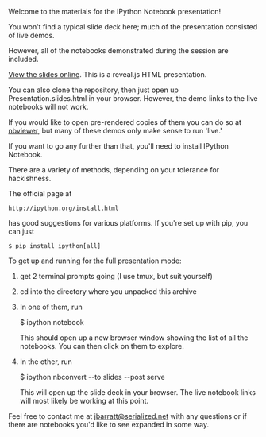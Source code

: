 Welcome to the materials for the IPython Notebook presentation!

You won't find a typical slide deck here; much of the presentation consisted of live demos.

However, all of the notebooks demonstrated during the session are included.

[View the slides online](https://rawgit.com/jbarratt/ipython_notebook_presentation/master/Presentation.slides.html#/). This is a reveal.js HTML presentation.

You can also clone the repository, then just open up Presentation.slides.html in your browser. However, the demo links to the live notebooks will not work.

If you would like to open pre-rendered copies of them you can do so at [nbviewer](http://nbviewer.ipython.org/), but many of these demos only make sense to run 'live.'

If you want to go any further than that, you'll need to install IPython Notebook.

There are a variety of methods, depending on your tolerance for hackishness.

The official page at 

    http://ipython.org/install.html 

has good suggestions for various platforms. If you're set up with pip, you can just

    $ pip install ipython[all]

To get up and running for the full presentation mode:

1. get 2 terminal prompts going (I use tmux, but suit yourself)
2. cd into the directory where you unpacked this archive
3. In one of them, run

    $ ipython notebook

    This should open up a new browser window showing the list of all the notebooks. You can then click on them to explore.

4. In the other, run

    $ ipython nbconvert --to slides --post serve

    This will open up the slide deck in your browser. The live notebook links will most likely be working at this point.


Feel free to contact me at jbarratt@serialized.net with any questions or if there are notebooks you'd like to see expanded in some way.
